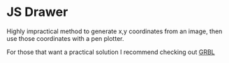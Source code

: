 # JS Drawer

Highly impractical method to generate x,y coordinates from an image, then use those coordinates with a pen plotter.

For those that want a practical solution I recommend checking out [GRBL](https://github.com/grbl/grbl)
